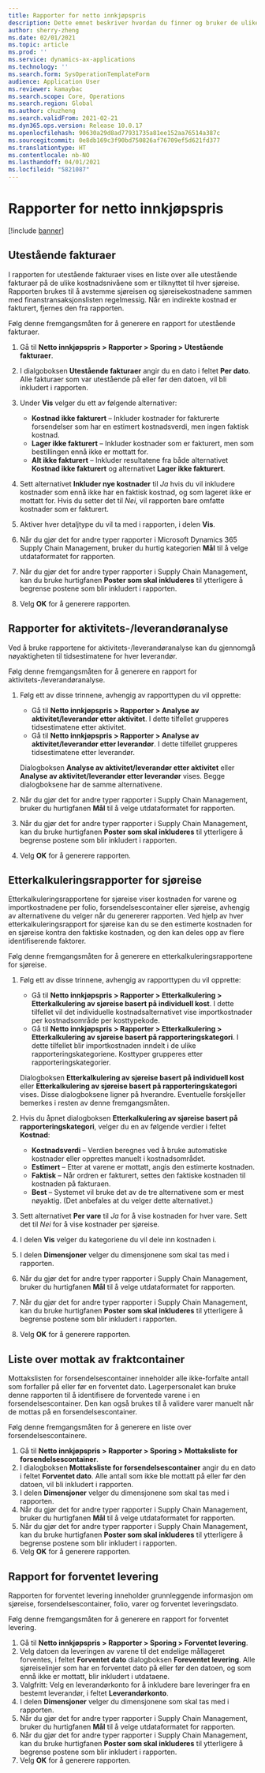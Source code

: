 ```yaml
---
title: Rapporter for netto innkjøpspris
description: Dette emnet beskriver hvordan du finner og bruker de ulike typene rapporter som er tilgjengelige for modulen Netto innkjøpspris.
author: sherry-zheng
ms.date: 02/01/2021
ms.topic: article
ms.prod: ''
ms.service: dynamics-ax-applications
ms.technology: ''
ms.search.form: SysOperationTemplateForm
audience: Application User
ms.reviewer: kamaybac
ms.search.scope: Core, Operations
ms.search.region: Global
ms.author: chuzheng
ms.search.validFrom: 2021-02-21
ms.dyn365.ops.version: Release 10.0.17
ms.openlocfilehash: 90630a29d8ad77931735a81ee152aa76514a387c
ms.sourcegitcommit: 0e8db169c3f90bd750826af76709ef5d621fd377
ms.translationtype: HT
ms.contentlocale: nb-NO
ms.lasthandoff: 04/01/2021
ms.locfileid: "5821087"
---
```

# <a name="landed-cost-reports"></a>Rapporter for netto innkjøpspris

[!include [banner](../../includes/banner.md)]

## <a name="outstanding-invoices"></a>Utestående fakturaer

I rapporten for utestående fakturaer vises en liste over alle utestående fakturaer på de ulike kostnadsnivåene som er tilknyttet til hver sjøreise. Rapporten brukes til å avstemme sjøreisen og sjøreisekostnadene sammen med finanstransaksjonslisten regelmessig. Når en indirekte kostnad er fakturert, fjernes den fra rapporten.

Følg denne fremgangsmåten for å generere en rapport for utestående fakturaer.

1. Gå til **Netto innkjøpspris \> Rapporter \> Sporing \> Utestående fakturaer**.
1. I dialgoboksen **Utestående fakturaer** angir du en dato i feltet **Per dato**. Alle fakturaer som var utestående på eller før den datoen, vil bli inkludert i rapporten.
1. Under **Vis** velger du ett av følgende alternativer:

    - **Kostnad ikke fakturert** – Inkluder kostnader for fakturerte forsendelser som har en estimert kostnadsverdi, men ingen faktisk kostnad.
    - **Lager ikke fakturert** – Inkluder kostnader som er fakturert, men som bestillingen ennå ikke er mottatt for.
    - **Alt ikke fakturert** – Inkluder resultatene fra både alternativet **Kostnad ikke fakturert** og alternativet **Lager ikke fakturert**.

1. Sett alternativet **Inkluder nye kostnader** til *Ja* hvis du vil inkludere kostnader som ennå ikke har en faktisk kostnad, og som lageret ikke er mottatt for. Hvis du setter det til *Nei*, vil rapporten bare omfatte kostnader som er fakturert.
1. Aktiver hver detaljtype du vil ta med i rapporten, i delen **Vis**.
1. Når du gjør det for andre typer rapporter i Microsoft Dynamics 365 Supply Chain Management, bruker du hurtig kategorien **Mål** til å velge utdataformatet for rapporten.
1. Når du gjør det for andre typer rapporter i Supply Chain Management, kan du bruke hurtigfanen **Poster som skal inkluderes** til ytterligere å begrense postene som blir inkludert i rapporten.
1. Velg **OK** for å generere rapporten.

## <a name="activityprovider-analysis-reports"></a>Rapporter for aktivitets-/leverandøranalyse

Ved å bruke rapportene for aktivitets-/leverandøranalyse kan du gjennomgå nøyaktigheten til tidsestimatene for hver leverandør.

Følg denne fremgangsmåten for å generere en rapport for aktivitets-/leverandøranalyse.

1. Følg ett av disse trinnene, avhengig av rapporttypen du vil opprette:

    - Gå til **Netto innkjøpspris \> Rapporter \> Analyse av aktivitet/leverandør etter aktivitet**. I dette tilfellet grupperes tidsestimatene etter aktivitet.
    - Gå til **Netto innkjøpspris \> Rapporter \> Analyse av aktivitet/leverandør etter leverandør**. I dette tilfellet grupperes tidsestimatene etter leverandør.

    Dialogboksen **Analyse av aktivitet/leverandør etter aktivitet** eller **Analyse av aktivitet/leverandør etter leverandør** vises. Begge dialogboksene har de samme alternativene.

1. Når du gjør det for andre typer rapporter i Supply Chain Management, bruker du hurtigfanen **Mål** til å velge utdataformatet for rapporten.
1. Når du gjør det for andre typer rapporter i Supply Chain Management, kan du bruke hurtigfanen **Poster som skal inkluderes** til ytterligere å begrense postene som blir inkludert i rapporten.
1. Velg **OK** for å generere rapporten.

## <a name="voyage-costing-reports"></a>Etterkalkuleringsrapporter for sjøreise

Etterkalkuleringsrapportene for sjøreise viser kostnaden for varene og importkostnadene per folio, forsendelsescontainer eller sjøreise, avhengig av alternativene du velger når du genererer rapporten. Ved hjelp av hver etterkalkuleringsrapport for sjøreise kan du se den estimerte kostnaden for en sjøreise kontra den faktiske kostnaden, og den kan deles opp av flere identifiserende faktorer.

Følg denne fremgangsmåten for å generere en etterkalkuleringsrapportene for sjøreise.

1. Følg ett av disse trinnene, avhengig av rapporttypen du vil opprette:

    - Gå til **Netto innkjøpspris \> Rapporter \> Etterkalkulering \> Etterkalkulering av sjøreise basert på individuell kost**. I dette tilfellet vil det individuelle kostnadsalternativet vise importkostnader per kostnadsområde per kosttypekode.
    - Gå til **Netto innkjøpspris \> Rapporter \> Etterkalkulering \> Etterkalkulering av sjøreise basert på rapporteringskategori**. I dette tilfellet blir importkostnaden inndelt i de ulike rapporteringskategoriene. Kosttyper grupperes etter rapporteringskategorier.

    Dialogboksen **Etterkalkulering av sjøreise basert på individuell kost** eller **Etterkalkulering av sjøreise basert på rapporteringskategori** vises. Disse dialogboksene ligner på hverandre. Eventuelle forskjeller bemerkes i resten av denne fremgangsmåten.

1. Hvis du åpnet dialogboksen **Etterkalkulering av sjøreise basert på rapporteringskategori**, velger du en av følgende verdier i feltet **Kostnad**:

    - **Kostnadsverdi** – Verdien beregnes ved å bruke automatiske kostnader eller opprettes manuelt i kostnadsområdet.
    - **Estimert** – Etter at varene er mottatt, angis den estimerte kostnaden.
    - **Faktisk** – Når ordren er fakturert, settes den faktiske kostnaden til kostnaden på fakturaen.
    - **Best** – Systemet vil bruke det av de tre alternativene som er mest nøyaktig. (Det anbefales at du velger dette alternativet.)

1. Sett alternativet **Per vare** til *Ja* for å vise kostnaden for hver vare. Sett det til *Nei* for å vise kostnader per sjøreise.
1. I delen **Vis** velger du kategoriene du vil dele inn kostnaden i.
1. I delen **Dimensjoner** velger du dimensjonene som skal tas med i rapporten.
1. Når du gjør det for andre typer rapporter i Supply Chain Management, bruker du hurtigfanen **Mål** til å velge utdataformatet for rapporten.
1. Når du gjør det for andre typer rapporter i Supply Chain Management, kan du bruke hurtigfanen **Poster som skal inkluderes** til ytterligere å begrense postene som blir inkludert i rapporten.
1. Velg **OK** for å generere rapporten.

## <a name="shipping-container-receipts-list"></a>Liste over mottak av fraktcontainer

Mottakslisten for forsendelsescontainer inneholder alle ikke-forfalte antall som forfaller på eller før en forventet dato. Lagerpersonalet kan bruke denne rapporten til å identifisere de forventede varene i en forsendelsescontainer. Den kan også brukes til å validere varer manuelt når de mottas på en forsendelsescontainer.

Følg denne fremgangsmåten for å generere en liste over forsendelsescontainere.

1. Gå til **Netto innkjøpspris \> Rapporter \> Sporing \> Mottaksliste for forsendelsescontainer**.
1. I dialogboksen **Mottaksliste for forsendelsescontainer** angir du en dato i feltet **Forventet dato**. Alle antall som ikke ble mottatt på eller før den datoen, vil bli inkludert i rapporten.
1. I delen **Dimensjoner** velger du dimensjonene som skal tas med i rapporten.
1. Når du gjør det for andre typer rapporter i Supply Chain Management, bruker du hurtigfanen **Mål** til å velge utdataformatet for rapporten.
1. Når du gjør det for andre typer rapporter i Supply Chain Management, kan du bruke hurtigfanen **Poster som skal inkluderes** til ytterligere å begrense postene som blir inkludert i rapporten.
1. Velg **OK** for å generere rapporten.

## <a name="expected-delivery-report"></a>Rapport for forventet levering

Rapporten for forventet levering inneholder grunnleggende informasjon om sjøreise, forsendelsescontainer, folio, varer og forventet leveringsdato.

Følg denne fremgangsmåten for å generere en rapport for forventet levering.

1. Gå til **Netto innkjøpspris \> Rapporter \> Sporing \> Forventet levering**.
1. Velg datoen da leveringen av varene til det endelige mållageret forventes, i feltet **Forventet dato** dialogboksen **Foreventet levering**. Alle sjøreiselinjer som har en forventet dato på eller før den datoen, og som ennå ikke er mottatt, blir inkludert i utdataene.
1. Valgfritt: Velg en leverandørkonto for å inkludere bare leveringer fra en bestemt leverandør, i feltet **Leverandørkonto**.
1. I delen **Dimensjoner** velger du dimensjonene som skal tas med i rapporten.
1. Når du gjør det for andre typer rapporter i Supply Chain Management, bruker du hurtigfanen **Mål** til å velge utdataformatet for rapporten.
1. Når du gjør det for andre typer rapporter i Supply Chain Management, kan du bruke hurtigfanen **Poster som skal inkluderes** til ytterligere å begrense postene som blir inkludert i rapporten.
1. Velg **OK** for å generere rapporten.
